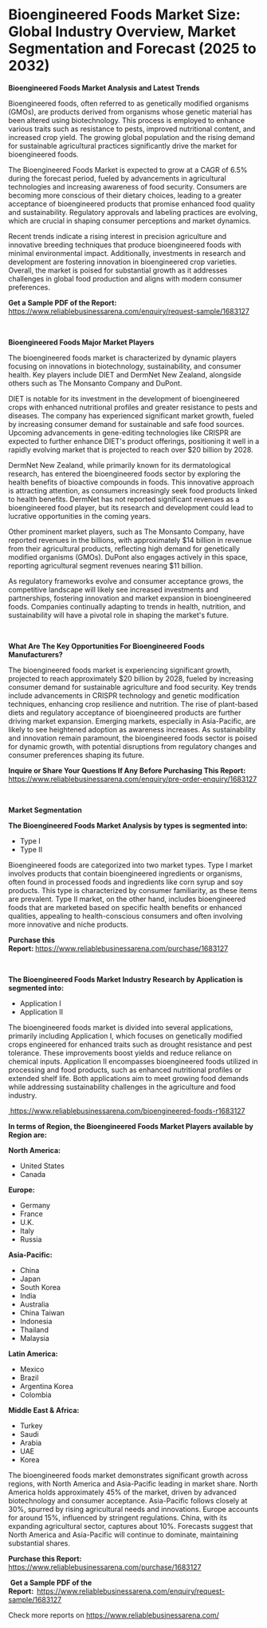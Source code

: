 <p><h1>Bioengineered Foods Market Size: Global Industry Overview, Market Segmentation and Forecast (2025 to 2032)</h1></p><p><strong>Bioengineered Foods Market Analysis and Latest Trends</strong></p>
<p><p>Bioengineered foods, often referred to as genetically modified organisms (GMOs), are products derived from organisms whose genetic material has been altered using biotechnology. This process is employed to enhance various traits such as resistance to pests, improved nutritional content, and increased crop yield. The growing global population and the rising demand for sustainable agricultural practices significantly drive the market for bioengineered foods.</p><p>The Bioengineered Foods Market is expected to grow at a CAGR of 6.5% during the forecast period, fueled by advancements in agricultural technologies and increasing awareness of food security. Consumers are becoming more conscious of their dietary choices, leading to a greater acceptance of bioengineered products that promise enhanced food quality and sustainability. Regulatory approvals and labeling practices are evolving, which are crucial in shaping consumer perceptions and market dynamics.</p><p>Recent trends indicate a rising interest in precision agriculture and innovative breeding techniques that produce bioengineered foods with minimal environmental impact. Additionally, investments in research and development are fostering innovation in bioengineered crop varieties. Overall, the market is poised for substantial growth as it addresses challenges in global food production and aligns with modern consumer preferences.</p></p>
<p><strong>Get a Sample PDF of the Report:&nbsp;</strong> <a href="https://www.reliablebusinessarena.com/enquiry/request-sample/1683127?utm_campaign=3294&utm_medium=2&utm_source=Github&utm_content=ia&utm_term=26032025&utm_id=bioengineered-foods">https://www.reliablebusinessarena.com/enquiry/request-sample/1683127</a></p>
<p>&nbsp;</p>
<p><strong>Bioengineered Foods Major Market Players</strong></p>
<p><p>The bioengineered foods market is characterized by dynamic players focusing on innovations in biotechnology, sustainability, and consumer health. Key players include DIET and DermNet New Zealand, alongside others such as The Monsanto Company and DuPont.</p><p>DIET is notable for its investment in the development of bioengineered crops with enhanced nutritional profiles and greater resistance to pests and diseases. The company has experienced significant market growth, fueled by increasing consumer demand for sustainable and safe food sources. Upcoming advancements in gene-editing technologies like CRISPR are expected to further enhance DIET's product offerings, positioning it well in a rapidly evolving market that is projected to reach over $20 billion by 2028.</p><p>DermNet New Zealand, while primarily known for its dermatological research, has entered the bioengineered foods sector by exploring the health benefits of bioactive compounds in foods. This innovative approach is attracting attention, as consumers increasingly seek food products linked to health benefits. DermNet has not reported significant revenues as a bioengineered food player, but its research and development could lead to lucrative opportunities in the coming years.</p><p>Other prominent market players, such as The Monsanto Company, have reported revenues in the billions, with approximately $14 billion in revenue from their agricultural products, reflecting high demand for genetically modified organisms (GMOs). DuPont also engages actively in this space, reporting agricultural segment revenues nearing $11 billion.</p><p>As regulatory frameworks evolve and consumer acceptance grows, the competitive landscape will likely see increased investments and partnerships, fostering innovation and market expansion in bioengineered foods. Companies continually adapting to trends in health, nutrition, and sustainability will have a pivotal role in shaping the market's future.</p></p>
<p>&nbsp;</p>
<p><strong>What Are The Key Opportunities For Bioengineered Foods Manufacturers?</strong></p>
<p><p>The bioengineered foods market is experiencing significant growth, projected to reach approximately $20 billion by 2028, fueled by increasing consumer demand for sustainable agriculture and food security. Key trends include advancements in CRISPR technology and genetic modification techniques, enhancing crop resilience and nutrition. The rise of plant-based diets and regulatory acceptance of bioengineered products are further driving market expansion. Emerging markets, especially in Asia-Pacific, are likely to see heightened adoption as awareness increases. As sustainability and innovation remain paramount, the bioengineered foods sector is poised for dynamic growth, with potential disruptions from regulatory changes and consumer preferences shaping its future.</p></p>
<p><strong>Inquire or Share Your Questions If Any Before Purchasing This Report:</strong> <a href="https://www.reliablebusinessarena.com/enquiry/pre-order-enquiry/1683127?utm_campaign=3294&utm_medium=2&utm_source=Github&utm_content=ia&utm_term=26032025&utm_id=bioengineered-foods">https://www.reliablebusinessarena.com/enquiry/pre-order-enquiry/1683127</a></p>
<p>&nbsp;</p>
<p><strong>Market Segmentation</strong></p>
<p><strong>The Bioengineered Foods Market Analysis by types is segmented into:</strong></p>
<p><ul><li>Type I</li><li>Type II</li></ul></p>
<p><p>Bioengineered foods are categorized into two market types. Type I market involves products that contain bioengineered ingredients or organisms, often found in processed foods and ingredients like corn syrup and soy products. This type is characterized by consumer familiarity, as these items are prevalent. Type II market, on the other hand, includes bioengineered foods that are marketed based on specific health benefits or enhanced qualities, appealing to health-conscious consumers and often involving more innovative and niche products.</p></p>
<p><strong>Purchase this Report:&nbsp;</strong><a href="https://www.reliablebusinessarena.com/purchase/1683127?utm_campaign=3294&utm_medium=2&utm_source=Github&utm_content=ia&utm_term=26032025&utm_id=bioengineered-foods">https://www.reliablebusinessarena.com/purchase/1683127</a></p>
<p>&nbsp;</p>
<p><strong>The Bioengineered Foods Market Industry Research by Application is segmented into:</strong></p>
<p><ul><li>Application I</li><li>Application II</li></ul></p>
<p><p>The bioengineered foods market is divided into several applications, primarily including Application I, which focuses on genetically modified crops engineered for enhanced traits such as drought resistance and pest tolerance. These improvements boost yields and reduce reliance on chemical inputs. Application II encompasses bioengineered foods utilized in processing and food products, such as enhanced nutritional profiles or extended shelf life. Both applications aim to meet growing food demands while addressing sustainability challenges in the agriculture and food industry.</p></p>
<p><a href="https://www.reliablebusinessarena.com/bioengineered-foods-r1683127?utm_campaign=3294&utm_medium=2&utm_source=Github&utm_content=ia&utm_term=26032025&utm_id=bioengineered-foods">&nbsp;https://www.reliablebusinessarena.com/bioengineered-foods-r1683127</a></p>
<p><strong>In terms of Region, the Bioengineered Foods Market Players available by Region are:</strong></p>
<p>
    <p> <strong> North America: </strong>
        <ul>
            <li>United States</li>
            <li>Canada</li>
        </ul>
        </p> 
    <p> <strong> Europe: </strong>
        <ul>
            <li>Germany</li>
            <li>France</li>
            <li>U.K.</li>
            <li>Italy</li>
            <li>Russia</li>
        </ul>
        </p> 
    <p> <strong> Asia-Pacific: </strong>
        <ul>
            <li>China</li>
            <li>Japan</li>
            <li>South Korea</li>
            <li>India</li>
            <li>Australia</li>
            <li>China Taiwan</li>
            <li>Indonesia</li>
            <li>Thailand</li>
            <li>Malaysia</li>
        </ul>
        </p> 
    <p> <strong> Latin America: </strong>
        <ul>
            <li>Mexico</li>
            <li>Brazil</li>
            <li>Argentina Korea</li>
            <li>Colombia</li>
        </ul>
        </p> 
    <p> <strong> Middle East & Africa: </strong>
        <ul>
            <li>Turkey</li>
            <li>Saudi</li>
            <li>Arabia</li>
            <li>UAE</li>
            <li>Korea</li>
        </ul>
    </p>
    </p>
<p><p>The bioengineered foods market demonstrates significant growth across regions, with North America and Asia-Pacific leading in market share. North America holds approximately 45% of the market, driven by advanced biotechnology and consumer acceptance. Asia-Pacific follows closely at 30%, spurred by rising agricultural needs and innovations. Europe accounts for around 15%, influenced by stringent regulations. China, with its expanding agricultural sector, captures about 10%. Forecasts suggest that North America and Asia-Pacific will continue to dominate, maintaining substantial shares.</p></p>
<p><strong>Purchase this Report: </strong><a href="https://www.reliablebusinessarena.com/purchase/1683127?utm_campaign=3294&utm_medium=2&utm_source=Github&utm_content=ia&utm_term=26032025&utm_id=bioengineered-foods">https://www.reliablebusinessarena.com/purchase/1683127</a></p>
<p>&nbsp;<strong>Get a Sample PDF of the Report:&nbsp;&nbsp;</strong><a href="https://www.reliablebusinessarena.com/enquiry/request-sample/1683127?utm_campaign=3294&utm_medium=2&utm_source=Github&utm_content=ia&utm_term=26032025&utm_id=bioengineered-foods">https://www.reliablebusinessarena.com/enquiry/request-sample/1683127</a></p>
<p><strong></strong></p>
<p>Check more reports on <a href="https://www.reliablebusinessarena.com/?utm_campaign=3294&utm_medium=2&utm_source=Github&utm_content=ia&utm_term=26032025&utm_id=bioengineered-foods">https://www.reliablebusinessarena.com/</a></p>